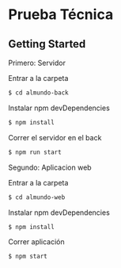 Prueba Técnica
=====================

## Getting Started

Primero: Servidor

Entrar a la carpeta

```bash
$ cd almundo-back
```

Instalar npm devDependencies

```bash
$ npm install
```

Correr el servidor en el back
```bash
$ npm run start
```

Segundo: Aplicacion web

Entrar a la carpeta

```bash
$ cd almundo-web
```

Instalar npm devDependencies

```bash
$ npm install
```

Correr aplicación
```bash
$ npm start
```


